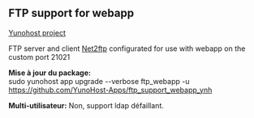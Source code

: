FTP support for webapp
-------------------

[Yunohost project](https://yunohost.org/#/)

FTP server and client [Net2ftp](http://www.net2ftp.com/) configurated for use with webapp on the custom port 21021

**Mise à jour du package:**  
sudo yunohost app upgrade --verbose ftp_webapp -u https://github.com/YunoHost-Apps/ftp_support_webapp_ynh

**Multi-utilisateur:** Non, support ldap défaillant.
